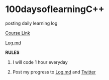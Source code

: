 # 100daysoflearningC++
posting daily learning log

[Course Link](https://coursera.org/specializations/cs-fundamentals)

[Log.md](https://github.com/ShivanshGuleria/100daysofC-/blob/513c72db04721490c18986204275d9d9656168a9/log.md)

**RULES**

1) I will code 1 hour everyday

2) Post my progress to [Log.md](https://github.com/ShivanshGuleria/100daysofC-/blob/513c72db04721490c18986204275d9d9656168a9/log.md)
and [Twitter](https://twitter.com/ShivanshGuleri3?t=0HXA9OffBCUMl0nXRUZ4DA&s=09)

